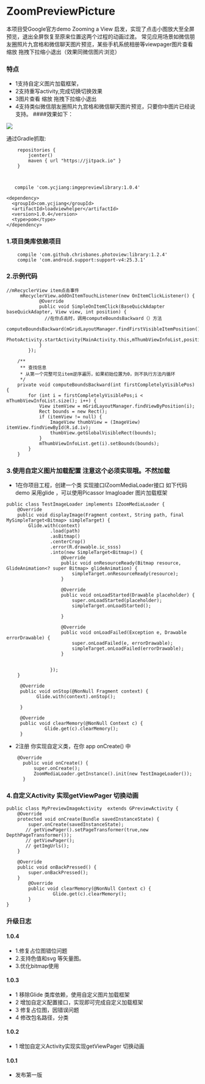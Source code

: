 # ZoomPreviewPicture

本项目受Google官方demo Zooming a View 启发，实现了点击小图放大至全屏预览，退出全屏恢复至原来位置这两个过程的动画过渡。
常见应用场景如微信朋友圈照片九宫格和微信聊天图片预览，某些手机系统相册等viewpager图片查看 缩放 拖拽下拉缩小退出（效果同微信图片浏览）

 ### 特点
   * 1支持自定义图片加载框架，
   * 2支持重写activity,完成切换切换效果
   * 3图片查看 缩放 拖拽下拉缩小退出
   * 4支持类似微信朋友圈照片九宫格和微信聊天图片预览，只要你中图片已经说支持。
####效果如下：

![](https://github.com/yangchaojiang/ZoomPreviewPicture/blob/master/gif/aaaa.gif)

通过Gradle抓取:

```
    repositories {
        jcenter()
        maven { url "https://jitpack.io" }
    }
```
```grade


   compile 'com.ycjiang:imgepreviewlibrary:1.0.4'

```
```Maven
<dependency>
  <groupId>com.ycjiang</groupId>
  <artifactId>loadviewhelper</artifactId>
  <version>1.0.4</version>
  <type>pom</type>
</dependency>
```
###  1.项目类库依赖项目
```
    compile 'com.github.chrisbanes.photoview:library:1.2.4'
    compile 'com.android.support:support-v4:25.3.1'
```
### 2.示例代码
````
//mRecyclerView item点击事件
     mRecyclerView.addOnItemTouchListener(new OnItemClickListener() {
            @Override
            public void SimpleOnItemClick(BaseQuickAdapter baseQuickAdapter, View view, int position) {
              //在你点击时，调用computeBoundsBackward（）方法
                computeBoundsBackward(mGridLayoutManager.findFirstVisibleItemPosition());
                PhotoActivity.startActivity(MainActivity.this,mThumbViewInfoList,position);
            }
        });

    /**
     ** 查找信息
     * 从第一个完整可见item逆序遍历，如果初始位置为0，则不执行方法内循环
     */
    private void computeBoundsBackward(int firstCompletelyVisiblePos) {
        for (int i = firstCompletelyVisiblePos;i < mThumbViewInfoList.size(); i++) {
            View itemView = mGridLayoutManager.findViewByPosition(i);
            Rect bounds = new Rect();
            if (itemView != null) {
                ImageView thumbView = (ImageView) itemView.findViewById(R.id.iv);
                thumbView.getGlobalVisibleRect(bounds);
            }
            mThumbViewInfoList.get(i).setBounds(bounds);
        }
    }
````

### 3.使用自定义图片加载配置  **注意这个必须实现哦。不然加载**
   * 1在你项目工程，创建一个类 实现接口IZoomMediaLoader接口 如下代码
       demo 采用glide ，可以使用Picassor Imagloader 图片加载框架
````
public class TestImageLoader implements IZoomMediaLoader {
    @Override
    public void displayImage(Fragment context, String path, final MySimpleTarget<Bitmap> simpleTarget) {
        Glide.with(context)
                .load(path)
                .asBitmap()
                .centerCrop()
                .error(R.drawable.ic_ssss)
                .into(new SimpleTarget<Bitmap>() {
                    @Override
                    public void onResourceReady(Bitmap resource, GlideAnimation<? super Bitmap> glideAnimation) {
                        simpleTarget.onResourceReady(resource);
                    }

                    @Override
                    public void onLoadStarted(Drawable placeholder) {
                        super.onLoadStarted(placeholder);
                        simpleTarget.onLoadStarted();

                    }

                    @Override
                    public void onLoadFailed(Exception e, Drawable errorDrawable) {
                        super.onLoadFailed(e, errorDrawable);
                        simpleTarget.onLoadFailed(errorDrawable);
                    }


                });
    }

     @Override
     public void onStop(@NonNull Fragment context) {
           Glide.with(context).onStop();

     }

     @Override
     public void clearMemory(@NonNull Context c) {
              Glide.get(c).clearMemory();
     }

````
  * 2注册 你实现自定义类，在你 app onCreate() 中
````
    @Override
      public void onCreate() {
          super.onCreate();
          ZoomMediaLoader.getInstance().init(new TestImageLoader());
      }
````
### 4.自定义Activity 实现getViewPager 切换动画
~~~
public class MyPreviewImageActivity  extends GPreviewActivity {
    @Override
    protected void onCreate(Bundle savedInstanceState) {
        super.onCreate(savedInstanceState);
       // getViewPager().setPageTransformer(true,new DepthPageTransformer());
       // getViewPager();
       // getImgUrls();
    }

    @Override
    public void onBackPressed() {
        super.onBackPressed();
    }
        @Override
        public void clearMemory(@NonNull Context c) {
                 Glide.get(c).clearMemory();
        }
}
~~~


### 升级日志
 #### 1.0.4
   * 1.修复占位图错位问题
   * 2.支持色值和svg 等矢量图。
   * 3.优化bitmap使用
 #### 1.0.3
   * 1  移除Glide 类库依赖，使用自定义图片加载框架
   * 2  增加自定义配置接口，实现即可完成自定义加载框架
   * 3  修复占位图，因错误问题
   * 4  修改包名路径，分类
 #### 1.0.2
   * 1 增加自定义Activity实现实现getViewPager 切换动画
 ####  1.0.1
   *  发布第一版


